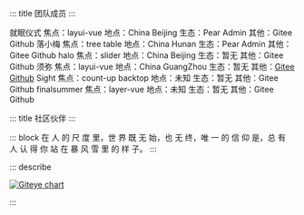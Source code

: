 ::: title 团队成员
:::

<lay-card>
    <lay-row>
        <lay-col md="1">
            <lay-avatar src="https://portrait.gitee.com/uploads/avatars/user/1611/4835367_Jmysy_1578975358.png"></lay-avatar>
        </lay-col>
        <lay-col md="2">
            就眠仪式
        </lay-col>
        <lay-col md="6">
            焦点：layui-vue
        </lay-col>
        <lay-col md="4">
            地点：China Beijing
        </lay-col>
        <lay-col md="5">
            生态：Pear Admin
        </lay-col>
        <lay-col md="6">
            其他：Gitee Github
        </lay-col>
    </lay-row>
</lay-card>
<lay-card>
    <lay-row>
        <lay-col md="1">
            <lay-avatar src="https://portrait.gitee.com/uploads/avatars/user/1755/5267877_jobin_jia_1608578025.png"></lay-avatar>
        </lay-col>
        <lay-col md="2">
            落小梅
        </lay-col>
        <lay-col md="6">
            焦点：tree table
        </lay-col>
        <lay-col md="4">
            地点：China Hunan
        </lay-col>
        <lay-col md="5">
            生态：Pear Admin
        </lay-col>
        <lay-col md="6">
            其他：Gitee Github
        </lay-col>
    </lay-row>
</lay-card>

<lay-card>
    <lay-row>
        <lay-col md="1">
            <lay-avatar src="https://portrait.gitee.com/uploads/avatars/user/702/2106738_wanglin300_1639442830.png"></lay-avatar>
        </lay-col>
        <lay-col md="2">
            halo
        </lay-col>
        <lay-col md="6">
            焦点：slider
        </lay-col>
        <lay-col md="4">
            地点：China Beijing
        </lay-col>
        <lay-col md="5">
            生态：暂无
        </lay-col>
        <lay-col md="6">
            其他：Gitee Github
        </lay-col>
    </lay-row>
</lay-card>

<lay-card>
    <lay-row>
        <lay-col md="1">
            <lay-avatar src="https://portrait.gitee.com/uploads/avatars/user/1871/5614379_xumisky_1607057214.png"></lay-avatar>
        </lay-col>
        <lay-col md="2">
            须弥
        </lay-col>
        <lay-col md="6">
            焦点：layui-vue
        </lay-col>
        <lay-col md="4">
            地点：China GuangZhou
        </lay-col>
        <lay-col md="5">
            生态：暂无
        </lay-col>
        <lay-col md="6">
            其他：<a href="https://gitee.com/xumisky">Gitee</a> <a href="https://github.com/xumiSky">Github</a>
        </lay-col>
    </lay-row>
</lay-card>

<lay-card>
    <lay-row>
        <lay-col md="1">
            <lay-avatar src="https://portrait.gitee.com/uploads/avatars/user/2469/7407590_wcg666_1640528494.png"></lay-avatar>
        </lay-col>
        <lay-col md="2">
            Sight
        </lay-col>
        <lay-col md="6">
            焦点：count-up backtop
        </lay-col>
        <lay-col md="4">
            地点：未知
        </lay-col>
        <lay-col md="5">
            生态：暂无
        </lay-col>
        <lay-col md="6">
            其他：Gitee Github
        </lay-col>
    </lay-row>
</lay-card>

<lay-card>
    <lay-row>
        <lay-col md="1">
            <lay-avatar src="https://portrait.gitee.com/uploads/avatars/user/2596/7789823_finalsummer_1613993823.png"></lay-avatar>
        </lay-col>
        <lay-col md="2">
            finalsummer
        </lay-col>
        <lay-col md="6">
            焦点：layer-vue
        </lay-col>
        <lay-col md="4">
            地点：未知
        </lay-col>
        <lay-col md="5">
            生态：暂无
        </lay-col>
        <lay-col md="6">
            其他：Gitee Github
        </lay-col>
    </lay-row>
</lay-card>

<br>

::: title 社区伙伴
:::

::: block
在 人 的 尺 度 里，世 界 既 无 始，也 无 终，唯 一 的 信 仰 是，总 有 人 认 得 你 站 在 暴 风 雪 里 的 样 子。
:::

::: describe 

[![Giteye chart](https://chart.giteye.net/gitee/layui-vue/layui-vue/DBC9Z6HQ.png)](https://giteye.net/chart/DBC9Z6HQ)

:::
